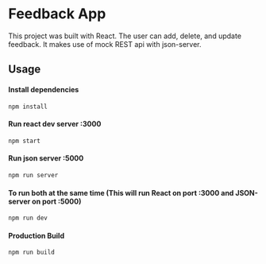 # Feedback App 

This project was built with React. The user can add, delete, and update feedback. It makes use of mock REST api with json-server.

## Usage

#### Install dependencies

```
npm install
```

#### Run react dev server :3000

```
npm start
```

#### Run json server :5000

```
npm run server
```

#### To run both at the same time (This will run React on port :3000 and JSON-server on port :5000)

```
npm run dev
```

#### Production Build

```
npm run build
```
